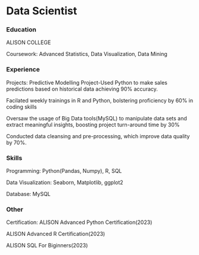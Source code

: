 # Data Scientist 

### Education
ALISON COLLEGE

Coursework: Advanced Statistics, Data Visualization, Data Mining

### Experience
Projects: Predictive Modelling Project-Used Python to make sales predictions based on historical data
achieving 90% accuracy.

Facilated weekly trainings in R and Python, bolstering proficiency by 60% in coding skills

Oversaw the usage of Big Data tools(MySQL) to manipulate data sets and extract meaningful insights, boosting
project turn-around time by 30%

Conducted data cleansing and pre-processing, which improve data quality by 70%.

### Skills
Programming: Python(Pandas, Numpy), R, SQL

Data Visualization: Seaborn, Matplotlib, ggplot2

Database: MySQL

### Other 
Certification: 
ALISON Advanced Python Certification(2023)

ALISON Advanced R Certification(2023)

ALISON SQL For Biginners(2023)
